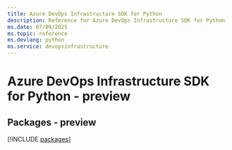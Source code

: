 ```yaml
---
title: Azure DevOps Infrastructure SDK for Python
description: Reference for Azure DevOps Infrastructure SDK for Python
ms.date: 07/09/2025
ms.topic: reference
ms.devlang: python
ms.service: devopsinfrastructure
---
```

# Azure DevOps Infrastructure SDK for Python - preview
## Packages - preview
[!INCLUDE [packages](devops-infrastructure-index.md)]